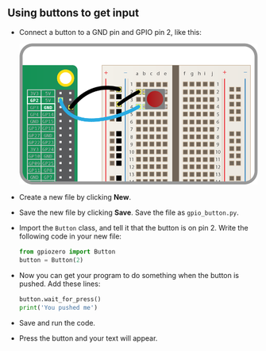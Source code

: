 ## Using buttons to get input

+ Connect a button to a GND pin and GPIO pin 2, like this:

    ![](images/button.png)

+ Create a new file by clicking **New**.

+ Save the new file by clicking **Save**. Save the file as `gpio_button.py`.

+ Import the `Button` class, and tell it that the button is on pin 2. Write the following code in your new file:

    ```python
    from gpiozero import Button
    button = Button(2)
    ```

+ Now you can get your program to do something when the button is pushed. Add these lines:

    ```python
    button.wait_for_press()
    print('You pushed me')
    ```

+ Save and run the code.

+ Press the button and your text will appear.
